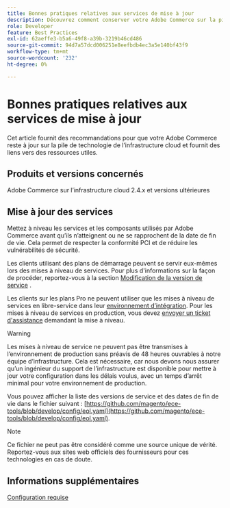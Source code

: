 ```yaml
---
title: Bonnes pratiques relatives aux services de mise à jour
description: Découvrez comment conserver votre Adobe Commerce sur la pile de technologie de l’infrastructure cloud mise à jour.
role: Developer
feature: Best Practices
exl-id: 62aeffe3-b5a6-49f8-a39b-3219b46cd486
source-git-commit: 94d7a57dcd006251e8eefbdb4ec3a5e140bf43f9
workflow-type: tm+mt
source-wordcount: '232'
ht-degree: 0%

---
```


# Bonnes pratiques relatives aux services de mise à jour

Cet article fournit des recommandations pour que votre Adobe Commerce reste à jour sur la pile de technologie de l’infrastructure cloud et fournit des liens vers des ressources utiles.

## Produits et versions concernés

Adobe Commerce sur l’infrastructure cloud 2.4.x et versions ultérieures

## Mise à jour des services

Mettez à niveau les services et les composants utilisés par Adobe Commerce avant qu’ils n’atteignent ou ne se rapprochent de la date de fin de vie. Cela permet de respecter la conformité PCI et de réduire les vulnérabilités de sécurité.

Les clients utilisant des plans de démarrage peuvent se servir eux-mêmes lors des mises à niveau de services. Pour plus d&#39;informations sur la façon de procéder, reportez-vous à la section [Modification de la version de service](https://devdocs.magento.com/cloud/project/services.html#change-service-version) .

Les clients sur les plans Pro ne peuvent utiliser que les mises à niveau de services en libre-service dans leur [environnement d’intégration](https://experienceleague.adobe.com/docs/commerce-knowledge-base/kb/announcements/commerce-announcements/integration-environment-enhancement-request-pro-and-starter.html). Pour les mises à niveau de services en production, vous devez [envoyer un ticket d&#39;assistance](https://experienceleague.adobe.com/docs/commerce-knowledge-base/kb/help-center-guide/magento-help-center-user-guide.html#submit-ticket) demandant la mise à niveau.

>[!WARNING]
>
>Les mises à niveau de service ne peuvent pas être transmises à l’environnement de production sans préavis de 48 heures ouvrables à notre équipe d’infrastructure. Cela est nécessaire, car nous devons nous assurer qu’un ingénieur du support de l’infrastructure est disponible pour mettre à jour votre configuration dans les délais voulus, avec un temps d’arrêt minimal pour votre environnement de production.

Vous pouvez afficher la liste des versions de service et des dates de fin de vie dans le fichier suivant : [https://github.com/magento/ece-tools/blob/develop/config/eol.yaml](https://github.com/magento/ece-tools/blob/develop/config/eol.yaml).

>[!NOTE]
>
>Ce fichier ne peut pas être considéré comme une source unique de vérité. Reportez-vous aux sites web officiels des fournisseurs pour ces technologies en cas de doute.

## Informations supplémentaires

[Configuration requise](../../../installation/system-requirements.md)

